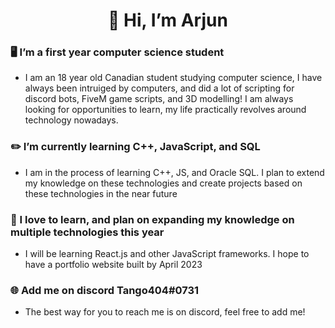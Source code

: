 <h1 align="center">👋 Hi, I’m Arjun</h1>

### 🖥️ I’m a first year computer science student
- I am an 18 year old Canadian student studying computer science, I have always been intruiged by computers, and did a lot of scripting for discord bots, FiveM game scripts, and 3D modelling! I am always looking for opportunities to learn, my life practically revolves around technology nowadays.

### ✏️ I’m currently learning C++, JavaScript, and SQL
- I am in the process of learning C++, JS, and Oracle SQL. I plan to extend my knowledge on these technologies and create projects based on these technologies in the near future

### 📜 I love to learn, and plan on expanding my knowledge on multiple technologies this year
- I will be learning React.js and other JavaScript frameworks. I hope to have a portfolio website built by April 2023

### 🌐 Add me on discord Tango404#0731
- The best way for you to reach me is on discord, feel free to add me!

<!---
Tango404/Tango404 is a ✨ special ✨ repository because its `README.md` (this file) appears on your GitHub profile.
You can click the Preview link to take a look at your changes.
--->
